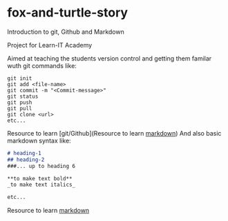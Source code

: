 # fox-and-turtle-story

Introduction to git, Github and Markdown

Project for Learn-IT Academy

Aimed at teaching the students version control and getting them familar wuth git commands like:

```
git init
git add <file-name>
git commit -m "<Commit-message>"
git status
git push
git pull
git clone <url>
etc...
```

Resource to learn [git/Github](Resource to learn [markdown](www.markdownguide.org/basic-syntax/))
And also basic markdown syntax like:

```md
# heading-1
## heading-2
###... up to heading 6

**to make text bold**
_to make text italics_

etc...
```

Resource to learn [markdown](https://www.markdownguide.org/basic-syntax/)
